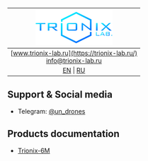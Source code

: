 | ![logo](/documentation/logo_nav.png) |
| :---: |
| [www.trionix-lab.ru](https://trionix-lab.ru/) <br/> [info@trionix-lab.ru](mailto:info@trionix-lab.ru) |
| [EN](README.md) \| [RU](README_RU.md) |

## Support & Social media
* Telegram: [@un_drones](https://t.me/un_drones)

## Products documentation
* [Trionix-6M](https://trionix-lab.ru/project-pers/2/)

<!-- ## Media, educational project and other things-->